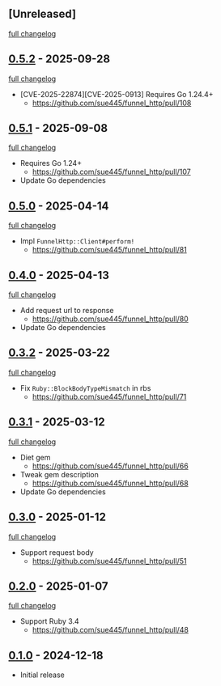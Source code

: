 ## [Unreleased]
[full changelog](http://github.com/sue445/funnel_http/compare/v0.5.2...main)

## [0.5.2](https://github.com/sue445/funnel_http/releases/tag/v0.5.2) - 2025-09-28
[full changelog](http://github.com/sue445/funnel_http/compare/v0.5.1...v0.5.2)

* [CVE-2025-22874][CVE-2025-0913] Requires Go 1.24.4+
  * https://github.com/sue445/funnel_http/pull/108

## [0.5.1](https://github.com/sue445/funnel_http/releases/tag/v0.5.1) - 2025-09-08
[full changelog](http://github.com/sue445/funnel_http/compare/v0.5.0...v0.5.1)

* Requires Go 1.24+
  * https://github.com/sue445/funnel_http/pull/107
* Update Go dependencies

## [0.5.0](https://github.com/sue445/funnel_http/releases/tag/v0.5.0) - 2025-04-14
[full changelog](http://github.com/sue445/funnel_http/compare/v0.4.0...v0.5.0)

* Impl `FunnelHttp::Client#perform!`
  * https://github.com/sue445/funnel_http/pull/81

## [0.4.0](https://github.com/sue445/funnel_http/releases/tag/v0.4.0) - 2025-04-13
[full changelog](http://github.com/sue445/funnel_http/compare/v0.3.2...v0.4.0)

* Add request url to response
  * https://github.com/sue445/funnel_http/pull/80
* Update Go dependencies

## [0.3.2](https://github.com/sue445/funnel_http/releases/tag/v0.3.2) - 2025-03-22
[full changelog](http://github.com/sue445/funnel_http/compare/v0.3.1...v0.3.2)

* Fix `Ruby::BlockBodyTypeMismatch` in rbs
  * https://github.com/sue445/funnel_http/pull/71

## [0.3.1](https://github.com/sue445/funnel_http/releases/tag/v0.3.1) - 2025-03-12
[full changelog](http://github.com/sue445/funnel_http/compare/v0.3.0...v0.3.1)

* Diet gem
  * https://github.com/sue445/funnel_http/pull/66
* Tweak gem description
  * https://github.com/sue445/funnel_http/pull/68
* Update Go dependencies

## [0.3.0](https://github.com/sue445/funnel_http/releases/tag/v0.3.0) - 2025-01-12
[full changelog](http://github.com/sue445/funnel_http/compare/v0.2.0...v0.3.0)

* Support request body
  * https://github.com/sue445/funnel_http/pull/51

## [0.2.0](https://github.com/sue445/funnel_http/releases/tag/v0.2.0) - 2025-01-07
[full changelog](http://github.com/sue445/funnel_http/compare/v0.1.0...v0.2.0)

* Support Ruby 3.4
  * https://github.com/sue445/funnel_http/pull/48

## [0.1.0](https://github.com/sue445/funnel_http/releases/tag/v0.1.0) - 2024-12-18

- Initial release
